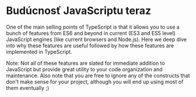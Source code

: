 # Budúcnosť JavaScriptu teraz

One of the main selling points of TypeScript is that it allows you to use a bunch of features from ES6 and beyond in current \(ES3 and ES5 level\) JavaScript engines \(like current browsers and Node.js\). Here we deep dive into why these features are useful followed by how these features are implemented in TypeScript.

Note: Not all of these features are slated for immediate addition to JavaScript but provide great utility to your code organization and maintenance. Also note that you are free to ignore any of the constructs that don't make sense for your project, although you will end up using most of them eventually ;\)


